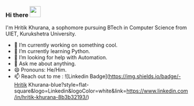 ### Hi there <img src="https://raw.githubusercontent.com/MartinHeinz/MartinHeinz/master/wave.gif" width="30px">

I'm Hritik Khurana, a sophomore pursuing BTech in Computer Science from UIET, Kurukshetra University.

- 🔭 I’m currently working on something cool.
- 🌱 I’m currently learning Python.
- 🤔 I’m looking for help with Automation.
- 💬 Ask me about anything.
- 😄 Pronouns: He/Him.
- 📫 Reach out to me :
![Linkedin Badge](https://img.shields.io/badge/-Hritik Khurana-blue?style=flat-square&logo=Linkedin&logoColor=white&link=https://www.linkedin.com/in/hritik-khurana-8b3b32193/)
